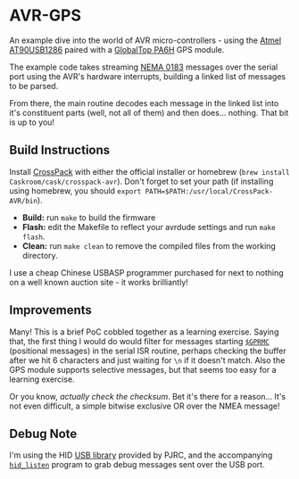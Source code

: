 # AVR-GPS

An example dive into the world of AVR micro-controllers - using the [Atmel AT90USB1286](http://www.atmel.com/devices/AT90USB1286.aspx) paired with a [GlobalTop PA6H](http://www.gtop-tech.com/en/product/MT3339_GPS_Module_04.html) GPS module.

The example code takes streaming [NEMA 0183](https://en.wikipedia.org/wiki/NMEA_0183) messages over the serial port using the AVR's hardware interrupts, building a linked list of messages to be parsed.

From there, the main routine decodes each message in the linked list into it's constituent parts (well, not all of them) and then does... nothing. That bit is up to you!

## Build Instructions
Install [CrossPack](https://www.obdev.at/products/crosspack/index.html) with either the official installer or homebrew (`brew install Caskroom/cask/crosspack-avr`). Don't forget to set your path (if installing using homebrew, you should `export PATH=$PATH:/usr/local/CrossPack-AVR/bin`).

- **Build:** run `make` to build the firmware
- **Flash:** edit the Makefile to reflect your avrdude settings and run `make flash`.
- **Clean:** run `make clean` to remove the compiled files from the working directory.

I use a cheap Chinese USBASP programmer purchased for next to nothing on a well known auction site - it works brilliantly!

## Improvements
Many! This is a brief PoC cobbled together as a learning exercise. Saying that, the first thing I would do would filter for messages starting [`$GPRMC`](http://aprs.gids.nl/nmea/#rmc) (positional messages) in the serial ISR routine, perhaps checking the buffer after we hit 6 characters and just waiting for `\n` if it doesn't match. Also the GPS module supports selective messages, but that seems too easy for a learning exercise.

Or you know, _actually check the checksum_. Bet it's there for a reason... It's not even difficult, a simple bitwise exclusive OR over the NMEA message!

## Debug Note
I'm using the HID [USB library](https://www.pjrc.com/teensy/usb_debug_only.html) provided by PJRC, and the accompanying [`hid_listen`](https://www.pjrc.com/teensy/hid_listen.html) program to grab debug messages sent over the USB port.
